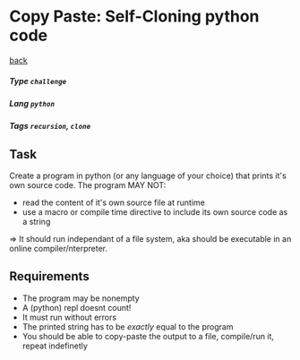 # Copy Paste: Self-Cloning python code
[back](..)
##### Type `challenge`
##### Lang `python`	
##### Tags `recursion`, `clone`

## Task
Create a program in python (or any language of your choice) that prints it's own source code.
The program MAY NOT:
- read the content of it's own source file at runtime
- use a macro or compile time directive to include its own source code as a string
  
=> It should run independant of a file system, aka should be executable in an online compiler/nterpreter.

## Requirements
- The program may be nonempty
- A (python) repl doesnt count!
- It must run without errors
- The printed string has to be _exactly_ equal to the program
- You should be able to copy-paste the output to a file, compile/run it, repeat indefinetly
